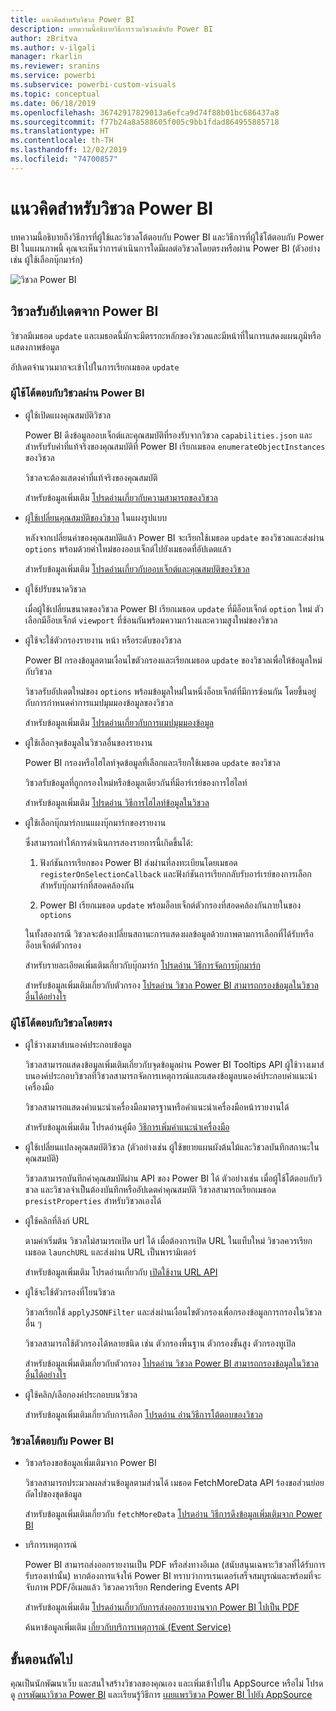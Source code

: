 ```yaml
---
title: แนวคิดสำหรับวิชวล Power BI
description: บทความนี้อธิบายวิธีการรวมวิชวลเข้ากับ Power BI
author: zBritva
ms.author: v-ilgali
manager: rkarlin
ms.reviewer: sranins
ms.service: powerbi
ms.subservice: powerbi-custom-visuals
ms.topic: conceptual
ms.date: 06/18/2019
ms.openlocfilehash: 36742917829013a6efca9d74f88b01bc686437a8
ms.sourcegitcommit: f77b24a8a588605f005c9bb1fdad864955885718
ms.translationtype: HT
ms.contentlocale: th-TH
ms.lasthandoff: 12/02/2019
ms.locfileid: "74700857"
---
```

# <a name="power-bi-visual-concept"></a>แนวคิดสำหรับวิชวล Power BI

บทความนี้อธิบายถึงวิธีการที่ผู้ใช้และวิชวลโต้ตอบกับ Power BI และวิธีการที่ผู้ใช้โต้ตอบกับ Power BI ในแผนภาพนี้ คุณจะเห็นว่าการดำเนินการใดมีผลต่อวิชวลโดยตรงหรือผ่าน Power BI (ตัวอย่างเช่น ผู้ใช้เลือกบุ๊กมาร์ก)

![วิชวล Power BI](./media/visual-concept.svg)

## <a name="the-visual-gets-update-from-power-bi"></a>วิชวลรับอัปเดตจาก Power BI

วิชวลมีเมธอด `update` และเมธอดนี้มักจะมีตรรกะหลักของวิชวลและมีหน้าที่ในการแสดงแผนภูมิหรือแสดงภาพข้อมูล

อัปเดตจำนวนมากจะเข้าไปในการเรียกเมธอด `update`

### <a name="user-interacts-with-visual-through-power-bi"></a>ผู้ใช้โต้ตอบกับวิชวลผ่าน Power BI

* ผู้ใช้เปิดแผงคุณสมบัติวิชวล

    Power BI ดึงข้อมูลออบเจ็กต์และคุณสมบัติที่รองรับจากวิชวล `capabilities.json` และสำหรับรับค่าที่แท้จริงของคุณสมบัติที่ Power BI เรียกเมธอด `enumerateObjectInstances` ของวิชวล

    วิชวลจะต้องแสดงค่าที่แท้จริงของคุณสมบัติ

    สำหรับข้อมูลเพิ่มเติม [โปรดอ่านเกี่ยวกับความสามารถของวิชวล](capabilities.md)

* [ผู้ใช้เปลี่ยนคุณสมบัติของวิชวล](../../visuals/power-bi-visualization-customize-title-background-and-legend.md) ในแผงรูปแบบ

    หลังจากเปลี่ยนค่าของคุณสมบัติแล้ว Power BI จะเรียกใช้เมธอด `update` ของวิชวลและส่งผ่าน `options` พร้อมด้วยค่าใหม่ของออบเจ็กต์ไปยังเมธอดที่อัปเดตแล้ว

    สำหรับข้อมูลเพิ่มเติม [โปรดอ่านเกี่ยวกับออบเจ็กต์และคุณสมบัติของวิชวล](objects-properties.md)

* ผู้ใช้ปรับขนาดวิชวล

    เมื่อผู้ใช้เปลี่ยนขนาดของวิชวล Power BI เรียกเมธอด `update` ที่มีอ็อบเจ็กต์ `option` ใหม่ ตัวเลือกมีอ็อบเจ็กต์ `viewport` ที่ซ้อนกันพร้อมความกว้างและความสูงใหม่ของวิชวล

* ผู้ใช้จะใช้ตัวกรองรายงาน หน้า หรือระดับของวิชวล

    Power BI กรองข้อมูลตามเงื่อนไขตัวกรองและเรียกเมธอด `update` ของวิชวลเพื่อให้ข้อมูลใหม่กับวิชวล

    วิชวลรับอัปเดตใหม่ของ `options` พร้อมข้อมูลใหม่ในหนึ่งอ็อบเจ็กต์ที่มีการซ้อนกัน โดยขึ้นอยู่กับการกำหนดค่าการแมปมุมมองข้อมูลของวิชวล

    สำหรับข้อมูลเพิ่มเติม [โปรดอ่านเกี่ยวกับการแมปมุมมองข้อมูล](dataview-mappings.md)

* ผู้ใช้เลือกจุดข้อมูลในวิชวลอื่นของรายงาน

    Power BI กรองหรือไฮไลท์จุดข้อมูลที่เลือกและเรียกใช้เมธอด `update` ของวิชวล

    วิชวลรับข้อมูลที่ถูกกรองใหม่หรือข้อมูลเดียวกันที่มีอาร์เรย์ของการไฮไลท์

    สำหรับข้อมูลเพิ่มเติม [โปรดอ่าน วิธีการไฮไลท์ข้อมูลในวิชวล](highlight.md)

* ผู้ใช้เลือกบุ๊กมาร์กบนแผงบุ๊กมาร์กของรายงาน

    ซึ่งสามารถทำให้การดำเนินการสองรายการนี้เกิดขึ้นได้:

    1. ฟังก์ชันการเรียกของ Power BI ส่งผ่านที่ลงทะเบียนโดยเมธอด `registerOnSelectionCallback` และฟังก์ชันการเรียกกลับรับอาร์เรย์ของการเลือกสำหรับบุ๊กมาร์กที่สอดคล้องกัน

    2. Power BI เรียกเมธอด `update` พร้อมอ็อบเจ็กต์ตัวกรองที่สอดคล้องกันภายในของ `options`

    ในทั้งสองกรณี วิชวลจะต้องเปลี่ยนสถานะการแสดงผลข้อมูลด้วยภาพตามการเลือกที่ได้รับหรืออ็อบเจ็กต์ตัวกรอง

    สำหรับรายละเอียดเพิ่มเติมเกี่ยวกับบุ๊กมาร์ก [โปรดอ่าน วิธีการจัดการบุ๊กมาร์ก](filter-api.md)

    สำหรับข้อมูลเพิ่มเติมเกี่ยวกับตัวกรอง [โปรดอ่าน วิชวล Power BI สามารถกรองข้อมูลในวิชวลอื่นได้อย่างไร](filter-api.md)

### <a name="user-interacts-with-visual-directly"></a>ผู้ใช้โต้ตอบกับวิชวลโดยตรง

* ผู้ใช้วางเมาส์บนองค์ประกอบข้อมูล

    วิชวลสามารถแสดงข้อมูลเพิ่มเติมเกี่ยวกับจุดข้อมูลผ่าน Power BI Tooltips API
    ผู้ใช้วางเมาส์บนองค์ประกอบวิชวลที่วิชวลสามารถจัดการเหตุการณ์และแสดงข้อมูลบนองค์ประกอบคำแนะนำเครื่องมือ

    วิชวลสามารถแสดงคำแนะนำเครื่องมือมาตรฐานหรือคำแนะนำเครื่องมือหน้ารายงานได้

    สำหรับข้อมูลเพิ่มเติม โปรดอ่านคู่มือ [วิธีการเพิ่มคำแนะนำเครื่องมือ](add-tooltips.md)

* ผู้ใช้เปลี่ยนแปลงคุณสมบัติวิชวล (ตัวอย่างเช่น ผู้ใช้ขยายแผนผังต้นไม้และวิชวลบันทึกสถานะในคุณสมบัติ)

    วิชวลสามารถบันทึกค่าคุณสมบัติผ่าน API ของ Power BI ได้ ตัวอย่างเช่น เมื่อผู้ใช้โต้ตอบกับวิชวล และวิชวลจำเป็นต้องบันทึกหรืออัปเดตค่าคุณสมบัติ วิชวลสามารถเรียกเมธอด `presistProperties` สำหรับวิชวลเองได้

* ผู้ใช้คลิกที่ลิงก์ URL

    ตามค่าเริ่มต้น วิชวลไม่สามารถเปิด url ได้ เมื่อต้องการเปิด URL ในแท็บใหม่ วิชวลควรเรียกเมธอด `launchURL` และส่งผ่าน URL เป็นพารามิเตอร์

    สำหรับข้อมูลเพิ่มเติม โปรดอ่านเกี่ยวกับ [เปิดใช้งาน URL API](launch-url.md)

* ผู้ใช้จะใช้ตัวกรองที่โยนวิชวล

    วิชวลเรียกใช้ `applyJSONFilter` และส่งผ่านเงื่อนไขตัวกรองเพื่อกรองข้อมูลการกรองในวิชวลอื่น ๆ

    วิชวลสามารถใช้ตัวกรองได้หลายชนิด เช่น ตัวกรองพื้นฐาน ตัวกรองขั้นสูง ตัวกรองทูเปิล

    สำหรับข้อมูลเพิ่มเติมเกี่ยวกับตัวกรอง [โปรดอ่าน วิชวล Power BI สามารถกรองข้อมูลในวิชวลอื่นได้อย่างไร](filter-api.md)

* ผู้ใช้คลิก/เลือกองค์ประกอบบนวิชวล

    สำหรับข้อมูลเพิ่มเติมเกี่ยวกับการเลือก [โปรดอ่าน อ่านวิธีการโต้ตอบของวิชวล](selection-api.md)

### <a name="the-visual-interacts-with-power-bi"></a>วิชวลโต้ตอบกับ Power BI

* วิชวลร้องขอข้อมูลเพิ่มเติมจาก Power BI

    วิชวลสามารถประมวลผลส่วนข้อมูลตามส่วนได้ เมธอด FetchMoreData API ร้องขอส่วนย่อยถัดไปของชุดข้อมูล

    สำหรับข้อมูลเพิ่มเติมเกี่ยวกับ `fetchMoreData` [โปรดอ่าน วิธีการดึงข้อมูลเพิ่มเติมจาก Power BI](fetch-more-data.md)

* บริการเหตุการณ์

    Power BI สามารถส่งออกรายงานเป็น PDF หรือส่งทางอีเมล (สนับสนุนเฉพาะวิชวลที่ได้รับการรับรองเท่านั้น) หากต้องการแจ้งให้ Power BI ทราบว่าการเรนเดอร์เสร็จสมบูรณ์และพร้อมที่จะจับภาพ PDF/อีเมลแล้ว วิชวลควรเรียก Rendering Events API

    สำหรับข้อมูลเพิ่มเติม [โปรดอ่านเกี่ยวกับการส่งออกรายงานจาก Power BI ไปเป็น PDF](../../consumer/end-user-pdf.md)

    ค้นหาข้อมูลเพิ่มเติม [เกี่ยวกับบริการเหตุการณ์ (Event Service)](event-service.md)

## <a name="next-steps"></a>ขั้นตอนถัดไป

คุณเป็นนักพัฒนาเว็บ และสนใจสร้างวิชวลของคุณเอง และเพิ่มเข้าไปใน AppSource หรือไม่ โปรดดู [การพัฒนาวิชวล Power BI](./custom-visual-develop-tutorial.md) และเรียนรู้วิธีการ [เผยแพรวิชวล Power BI ไปยัง AppSource](../office-store.md)
